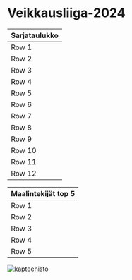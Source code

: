 # Veikkausliiga-2024



|  Sarjataulukko  |
|----------|
| Row 1    |
| Row 2    |
| Row 3    |
| Row 4    |
| Row 5    |
| Row 6    |
| Row 7    |
| Row 8    |
| Row 9    |
| Row 10   |
| Row 11   |
| Row 12   |

| Maalintekijät top 5  |
|----------|
| Row 1    |
| Row 2    |
| Row 3    |
| Row 4    |
| Row 5    |



![kapteenisto](https://github.com/Loader16/Veikkausliiga-2024/assets/165925991/f3a76c61-4f84-402e-90bb-76222b489d91)


